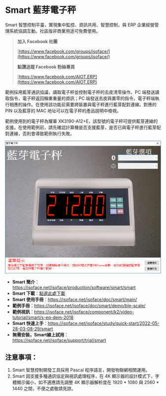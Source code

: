 # Smart 藍芽電子秤

Smart 智慧控制平臺，實現集中監控、資訊共用、智慧控制，與 ERP 企業經營管理系統協調互動。社區版非商業用途可免費使用。

> **加入 Facebook 社團**
>
> [https://www.facebook.com/groups/isoface/](https://www.facebook.com/groups/isoface/)
> 
> **點讚追蹤 Facebook 粉絲專頁**
> 
> [https://www.facebook.com/AIOT.ERP](https://www.facebook.com/AIOT.ERP)

範例採用藍芽通訊協議，讀取電子秤並控制電子秤的去皮清零操作。PC 端發送讀取指令，電子秤返回稱重重量的資訊；PC 端發送去皮與置零的指令，電子秤端執行相應的操作。在使用該功能前需要將裝置與電子秤進行藍芽配對連線。對應的 PIN 以及藍芽的 MAC 地址可以在電子秤的產品說明中檢視。

範例使用到的電子秤為耀華 XK3190-A12+E，該型號的電子秤可提供藍芽連線的支援。在使用範例前，請先確認計算機是否支援藍芽，是否已與電子秤進行藍芽配對連線，否則會導致範例執行失敗。

![](images/20220924171343.png)

* **Smart 簡介**：https://isoface.net/isoface/production/software/smart/smart
* **Smart 下載**：[點選此處下載](https://github.com/isoface-iot/Smart/releases/latest)
* **Smart 使用手冊**：https://isoface.net/isoface/doc/smart/main/
* **範例手冊**：https://isoface.net/isoface/doc/smart/demo/ble-scale/
* **範例視訊**：https://isoface.net/isoface/component/k2/video-tutorial/smart/s-eq-dem-2018
* **Smart 快速上手**：https://isoface.net/isoface/study/quick-start/2022-05-28-03-08-29/smart
* **無需安裝，Smart線上試用**：https://isoface.net/isoface/support/trial/smart

## 注意事項：
1. Smart 智慧控制開發工具採用 Pascal 程序語言，開發物聯網相關運用。
2. Smart 因支援多種通訊協定與視訊處理程序，在 4K 顯示器的設計模式下，字體顯示偏小，如不適應請先調整 4K 顯示器解析度在 1920 * 1080 與 2560 * 1440 之間，不便之處敬請見諒。